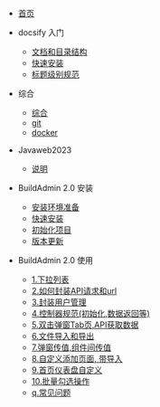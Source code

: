 <!-- docs/_sidebar.md -->

* [首页](/)

* docsify 入门
    * [文档和目录结构](guide/dir.md)
    * [快速安装](guide/install.md)
    * [标题级别规范](guide/title.md)

* 综合 
    * [综合](other/other.md)
    * [git](other/git.md)
    * [docker](other/docker.md)
* Javaweb2023
    * [说明](/Javaweb2023/README.md)

* BuildAdmin 2.0 安装
    * [安装环境准备](/buildadmin/install/prepare.md)
    * [快速安装](/buildadmin/install/)
    * [初始化项目](/buildadmin/init.md)
    * [版本更新](/buildadmin/update.md)

* BuildAdmin 2.0 使用
    * [1.下拉列表](/bd2-use/select/)
    * [2.如何封装API请求和url](/bd2-use/api/)
    * [3.封装用户管理](/bd2-use/member/)
    * [4.控制器规范(初始化,数据返回等)](/bd2-use/controller/)
    * [5.双击弹窗Tab页,API获取数据](/bd2-use/scence/tab.md)
    * [6.文件导入和导出](/bd2-use/scence/file.md)
    * [7.弹窗传值,组件间传值](/bd2-use/scence/value.md)
    * [8.自定义添加页面, 带导入](/bd2-use/scence/add.md)
    * [9.首页仪表盘自定义](/bd2-use/scence/index.md)
    * [10.批量勾选操作](/bd2-use/scence/batch_opt.md)
    * [q.常见问题](/bd2-use/question/)

